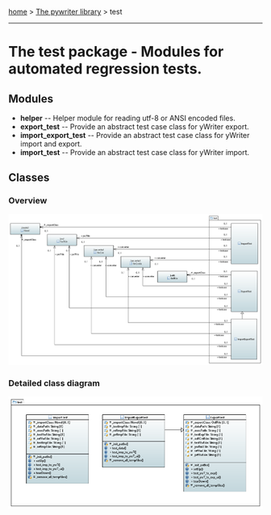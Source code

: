 [home](../index) > [The pywriter library](pywriter) > test

---

# The test package - Modules for automated regression tests.


## Modules
 
- **helper** -- Helper module for reading utf-8 or ANSI encoded files.
- **export_test** -- Provide an abstract test case class for yWriter export.
- **import_export_test** -- Provide an abstract test case class for yWriter import and export.
- **import_test** -- Provide an abstract test case class for yWriter import.

## Classes

### Overview

![test package class diagram](img/test_package_class_diagram.png)

### Detailed class diagram

![test package detailed class diagram](img/test_package_detailed_class_diagram.png)